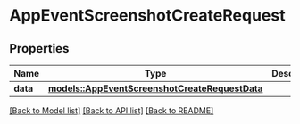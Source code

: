 # AppEventScreenshotCreateRequest

## Properties

Name | Type | Description | Notes
------------ | ------------- | ------------- | -------------
**data** | [**models::AppEventScreenshotCreateRequestData**](AppEventScreenshotCreateRequest_data.md) |  | 

[[Back to Model list]](../README.md#documentation-for-models) [[Back to API list]](../README.md#documentation-for-api-endpoints) [[Back to README]](../README.md)


